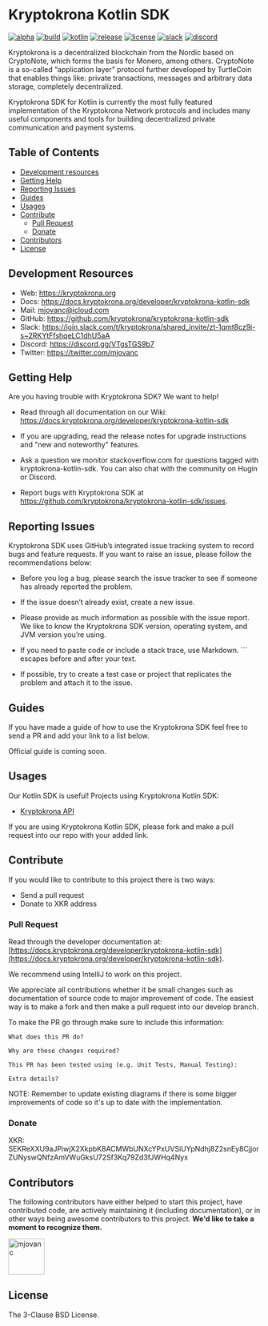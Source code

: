 # Kryptokrona Kotlin SDK 

[![alpha](https://kotl.in/badges/alpha.svg)](https://kotlinlang.org/docs/components-stability.html)
[![build](https://img.shields.io/github/actions/workflow/status/kryptokrona/kryptokrona-kotlin-sdk/main-ci.yml?branch=master)](https://github.com/kryptokrona/kryptokrona-kotlin-sdk/actions/workflows/main-ci.yml) 
[![kotlin](https://img.shields.io/badge/kotlin-1.8.10-blue.svg?logo=kotlin)](http://kotlinlang.org)
[![release](https://img.shields.io/maven-central/v/org.kryptokrona.sdk/kryptokrona-core)](https://img.shields.io/maven-central/v/org.kryptokrona.sdk/kryptokrona-core)
[![license](https://img.shields.io/badge/License-BSD_3--Clause-blue.svg)](https://opensource.org/licenses/BSD-3-Clause)
[![slack](https://badgen.net/badge/icon/slack?icon=slack&label)](https://join.slack.com/t/kryptokrona/shared_invite/zt-1qmt8cz9j-s~2RKYtFfshqeLC1dhU5aA)
[![discord](https://img.shields.io/discord/562673808582901793?label=discord)](https://discord.gg/VTgsTGS9b7)

Kryptokrona is a decentralized blockchain from the Nordic based on CryptoNote, which forms the basis for Monero, among others. CryptoNote is a so-called “application layer” protocol further developed by TurtleCoin that enables things like: private transactions, messages and arbitrary data storage, completely decentralized.

Kryptokrona SDK for Kotlin is currently the most fully featured implementation of the Kryptokrona Network protocols and includes many useful components and tools for building decentralized private communication and payment systems.

## Table of Contents

- [Development resources](#development-resources)
- [Getting Help](#getting-help)
- [Reporting Issues](#reporting-issues)
- [Guides](#guides)
- [Usages](#usages)
- [Contribute](#contribute)
  - [Pull Request](#pull-request)
  - [Donate](#donate)
- [Contributors](#contributors)
- [License](#license)


## Development Resources

- Web: https://kryptokrona.org
- Docs: https://docs.kryptokrona.org/developer/kryptokrona-kotlin-sdk
- Mail: mjovanc@icloud.com
- GitHub: https://github.com/kryptokrona/kryptokrona-kotlin-sdk
- Slack: https://join.slack.com/t/kryptokrona/shared_invite/zt-1qmt8cz9j-s~2RKYtFfshqeLC1dhU5aA
- Discord: https://discord.gg/VTgsTGS9b7
- Twitter: https://twitter.com/mjovanc


## Getting Help

Are you having trouble with Kryptokrona SDK? We want to help!

- Read through all documentation on our Wiki: https://docs.kryptokrona.org/developer/kryptokrona-kotlin-sdk

- If you are upgrading, read the release notes for upgrade instructions and "new and noteworthy" features.

- Ask a question we monitor stackoverflow.com for questions tagged with kryptokrona-kotlin-sdk. You can also chat with the community on Hugin or Discord.

- Report bugs with Kryptokrona SDK at https://github.com/kryptokrona/kryptokrona-kotlin-sdk/issues.

## Reporting Issues

Kryptokrona SDK uses GitHub’s integrated issue tracking system to record bugs and feature requests. If you want to raise an issue, please follow the recommendations below:

- Before you log a bug, please search the issue tracker to see if someone has already reported the problem.

- If the issue doesn’t already exist, create a new issue.

- Please provide as much information as possible with the issue report. We like to know the Kryptokrona SDK version, operating system, and JVM version you’re using.

- If you need to paste code or include a stack trace, use Markdown. ``` escapes before and after your text.

- If possible, try to create a test case or project that replicates the problem and attach it to the issue.

## Guides

If you have made a guide of how to use the Kryptokrona SDK feel free to send a PR and add your link to a list below.

Official guide is coming soon.

## Usages

Our Kotlin SDK is useful! Projects using Kryptokrona Kotlin SDK:

- [Kryptokrona API](https://github.com/kryptokrona/kryptokrona-api)

If you are using Kryptokrona Kotlin SDK, please fork and make a pull request into our repo with your added link.

## Contribute

If you would like to contribute to this project there is two ways:

- Send a pull request
- Donate to XKR address

### Pull Request

Read through the developer documentation at: [https://docs.kryptokrona.org/developer/kryptokrona-kotlin-sdk](https://docs.kryptokrona.org/developer/kryptokrona-kotlin-sdk).

We recommend using IntelliJ to work on this project.

We appreciate all contributions whether it be small changes such as documentation of source code to major improvement of code.
The easiest way is to make a fork and then make a pull request into our develop branch.

To make the PR go through make sure to include this information:

```
What does this PR do?

Why are these changes required?

This PR has been tested using (e.g. Unit Tests, Manual Testing):

Extra details?
```

NOTE: Remember to update existing diagrams if there is some bigger improvements of code so it's up to date with the implementation.

### Donate

XKR: SEKReXXU9aJPiwjX2XkpbK8ACMWbUNXcYPxUVSiUYpNdhj8Z2snEy8CjjorZUNyswQNfzAmVWuGksU72Sf3Kq79Zd3fJWHq4Nyx

## Contributors

The following contributors have either helped to start this project, have contributed
code, are actively maintaining it (including documentation), or in other ways
being awesome contributors to this project. **We'd like to take a moment to recognize them.**

[<img src="https://github.com/mjovanc.png?size=72" alt="mjovanc" width="72">](https://github.com/mjovanc)

## License

The 3-Clause BSD License.
